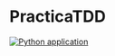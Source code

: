 # PracticaTDD

[![Python application](https://github.com/aev410/PracticaTDD/actions/workflows/python-app.yml/badge.svg)](https://github.com/aev410/PracticaTDD/actions/workflows/python-app.yml)
